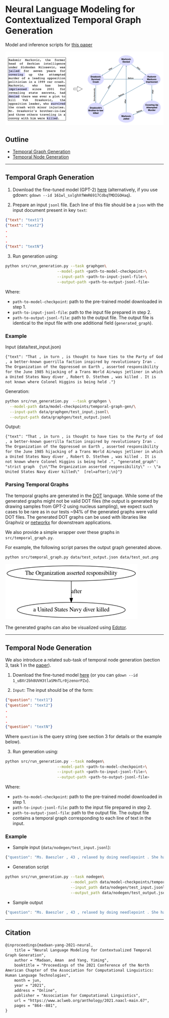 # Neural Language Modeling for Contextualized Temporal Graph Generation

Model and inference scripts for [this paper](https://www.aclweb.org/anthology/2021.naacl-main.67/)


![Temporal Graph Generation](task.png)


## Outline

* [Temporal Graph Generation](#temporal-graph-generation)
* [Temporal Node Generation](#temporal-node-generation)

<hr/>

## Temporal Graph Generation

1. Download the fine-tuned model (GPT-2) [here](https://drive.google.com/file/d/161wl_sxlghXfWmR6917CdbqTMDIGOHaq/view?usp=sharing) (alternatively, if you use gdown: `gdown --id 161wl_sxlghXfWmR6917CdbqTMDIGOHaq`).


2. Prepare an input ``jsonl`` file. Each line of this file should be a ``json`` with the input document present in key `text`:
```json
{"text": "text1"}
{"text": "text2"}
.
.
.
{"text": "textN"}
```

3. Run generation using:
```sh
python src/run_generation.py --task graphgen\
                       --model-path <path-to-model-checkpoint>\
                       --input-path <path-to-input-jsonl-file>\
                       --output-path <path-to-output-jsonl-file>
```
Where:
  - `path-to-model-checkpoint`: path to the pre-trained model downloaded in step 1.
  - `path-to-input-jsonl-file`: path to the input file prepared in step 2.
  - `path-to-output-jsonl-file`: path to the output file. The output file is identical to the input file with one additional field (`generated_graph`).


### Example
Input (data/test_input.json)
```
{"text": "That , in turn , is thought to have ties to the Party of God , a better-known guerrilla faction inspired by revolutionary Iran . The Organization of the Oppressed on Earth , asserted responsibility for the June 1985 hijacking of a Trans World Airways jetliner in which a United States Navy diver , Robert D. Stethem , was killed . It is not known where Colonel Higgins is being held ."}
```

Generation:
```sh
python src/run_generation.py  --task graphgen \
  --model-path data/model-checkpoints/temporal-graph-gen/\
  --input-path data/graphgen/test_input.jsonl\
  --output-path data/graphgen/test_output.jsonl
```

Output:
```
{"text": "That , in turn , is thought to have ties to the Party of God , a better-known guerrilla faction inspired by revolutionary Iran . The Organization of the Oppressed on Earth , asserted responsibility for the June 1985 hijacking of a Trans World Airways jetliner in which a United States Navy diver , Robert D. Stethem , was killed . It is not known where Colonel Higgins is being held .", "generated_graph": "strict graph  {\n\"The Organization asserted responsibility\" -- \"a United States Navy diver killed\"  [rel=after];\n}"}
```

### Parsing Temporal Graphs
The temporal graphs are generated in the [DOT](https://graphviz.org/doc/info/lang.html) language. While some of the generated graphs might not be valid DOT files (the output is generated by drawing samples from GPT-2 using nucleus sampling), we expect such cases to be rare as in our tests ~94\% of the generated graphs were valid DOT files.
The generated DOT graphs can be used with libraries like Graphviz or [networkx](https://networkx.github.io/) for downstream applications.

We also provide a simple wrapper over these graphs in ``src/temporal_graph.py``.

For example, the following script parses the output graph generated above.
```sh
python src/temporal_graph.py data/test_output.json data/test_out.png
```
![Sample Temporal Graph ><](data/graphgen/test_output.png)

The generated graphs can also be visualized using [Edotor](https://edotor.net/?engine=dot#strict%20digraph%20%20%7B%0A%22The%20Organization%20asserted%20responsibility%22%20-%3E%20%22a%20United%20States%20Navy%20diver%20killed%22%20%20%5Blabel%3Dafter%5D%3B%0A%7D).


<hr/>

## Temporal Node Generation

We also introduce a related sub-task of temporal node generation (section 3, task 1 in the [paper](https://www.aclweb.org/anthology/2021.naacl-main.67.pdf)).

1. Download the fine-tuned model [here](https://drive.google.com/file/d/1_uBXr2bh8UVH3tlaSMnTLr0jzenorPZx/view?usp=sharing) (or you can `gdown --id 1_uBXr2bh8UVH3tlaSMnTLr0jzenorPZx`).

2. `Input`: The input should be of the form:

```json
{"question": "text1"}
{"question": "text2"}
.
.
.
{"question": "textN"}
```
Where `question` is the query string (see section 3 for details or the example below).

3. Run generation using:
```sh
python src/run_generation.py --task nodegen\
                       --model-path <path-to-model-checkpoint>\
                       --input-path <path-to-input-jsonl-file>\
                       --output-path <path-to-output-jsonl-file>
```
Where:
  - `path-to-model-checkpoint`: path to the pre-trained model downloaded in step 1.
  - `path-to-input-jsonl-file`: path to the input file prepared in step 2.
  - `path-to-output-jsonl-file`: path to the output file. The output file contains a temporal graph corresponding to each line of text in the input.



### Example

* Sample input (`data/nodegen/test_input.jsonl`):
```js
{"question": "Ms. Baeszler , 43 , relaxed by doing needlepoint . She had perfected it . She gave a needlepoint tapestry of a horse 's head to a childhood friend , who is an equestrian . She made a cocoa pot for an aunt who collects them . which event happened before She gave tapestry ?"}
```

* Generation script
```sh
python src/run_generation.py --task nodegen\
                             --model_path data/model-checkpoints/temporal-graph-gen/\
                             --input_path data/nodegen/test_input.jsonl\
                             --output_path data/nodegen/test_output.jsonl
```

* Sample output
```js
{"question": "Ms. Baeszler , 43 , relaxed by doing needlepoint . She had perfected it . She gave a needlepoint tapestry of a horse 's head to a childhood friend , who is an equestrian . She made a cocoa pot for an aunt who collects them . which event happened before She gave tapestry ?", "generated_answer": "She perfected it"}
```

<hr/>

## Citation

```
@inproceedings{madaan-yang-2021-neural,
    title = "Neural Language Modeling for Contextualized Temporal Graph Generation",
    author = "Madaan, Aman  and Yang, Yiming",
    booktitle = "Proceedings of the 2021 Conference of the North American Chapter of the Association for Computational Linguistics: Human Language Technologies",
    month = jun,
    year = "2021",
    address = "Online",
    publisher = "Association for Computational Linguistics",
    url = "https://www.aclweb.org/anthology/2021.naacl-main.67",
    pages = "864--881",
}
```
